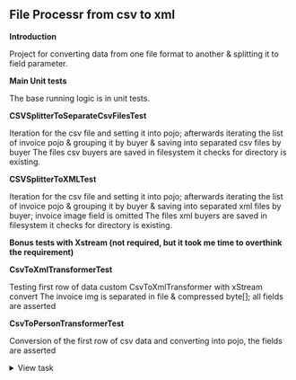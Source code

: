 ## File Processr from csv to xml

**Introduction**

Project for converting data from one file format to another & splitting it to field parameter.

**Main Unit tests**

The base running logic is in unit tests.

**CSVSplitterToSeparateCsvFilesTest**

Iteration for the csv file and setting it into pojo;
afterwards iterating the list of invoice pojo & grouping it by buyer & saving into separated csv files by buyer
The files csv buyers are saved in filesystem it checks for directory is existing.

**CSVSplitterToXMLTest**

Iteration for the csv file and setting it into pojo;
afterwards iterating the list of invoice pojo  & grouping it by buyer & saving into separated xml files by buyer; 
invoice image field is omitted
The files xml buyers are saved in filesystem it checks for directory is existing.

**Bonus tests with Xstream (not required, but it took me time to overthink the requirement)**

**CsvToXmlTransformerTest**

Testing first row of data custom CsvToXmlTransformer with xStream convert
The invoice img is separated in file & compressed byte[]; all fields are asserted

**CsvToPersonTransformerTest**

Conversion of the first row of csv data and converting into pojo, the fields are asserted

<details>
  <summary>View task</summary>

## Task
At T. we often deal with ingesting data and converting it into target formats for consumption
into different systems - source and destination systems vary from accounting systems, dataextracts to REST APIs or SOAP calls. An example file is attached and contains invoice data
(amounts, identifiers etc) as well as a base64 encoded invoice image. The real files can be 2GB+.
Problem description:
We need to write a system that parses and ingests the given (large) file and has the ability to
produce the two different output formats specified below.
As a user of that system I need to be able to configure or otherwise specify which of the two
output formats should be produced.
The new output formats will then later on be ingested by other systems - the integrity of data and
files has to stay. The later ingestion of the newly produced files is not part of this exercise.
The two destination formats should be:
1. CSV file of the original data but split up by 'buyer'. So if there are 10 different buyers overall
   there should be 10 different output files. The rest of the data in the CSV should be arranged in
   the same way as in the input file.
2. XML file of the original data split up by 'buyer'. The invoice image should not be part of the
   XML data but the single invoice files should be extracted from the CSV and be placed into the
   file-system. The format of the XML should loosely follow the input CSV in regards to nodenames etc.You can decide any changes to folder-structure etc. of the output format.
   It is up to you what language you develop the solution in as long as we can see the solution
   running and walk through the code and output files you produced together with.
   Unit tests would be appreciated.
</details>